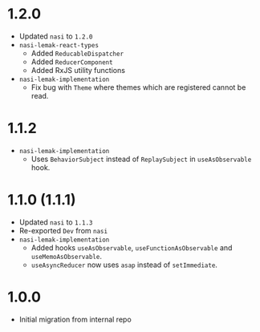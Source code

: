 # 1.2.0

- Updated `nasi` to `1.2.0`
- `nasi-lemak-react-types`
  - Added `ReducableDispatcher`
  - Added `ReducerComponent`
  - Added RxJS utility functions
- `nasi-lemak-implementation`
  - Fix bug with `Theme` where themes which are registered cannot be read.

# 1.1.2

- `nasi-lemak-implementation`
  - Uses `BehaviorSubject` instead of `ReplaySubject` in `useAsObservable` hook.

# 1.1.0 (1.1.1)

- Updated `nasi` to `1.1.3`
- Re-exported `Dev` from `nasi`
- `nasi-lemak-implementation`
  - Added hooks `useAsObservable`, `useFunctionAsObservable` and `useMemoAsObservable`.
  - `useAsyncReducer` now uses `asap` instead of `setImmediate`.

# 1.0.0

- Initial migration from internal repo

